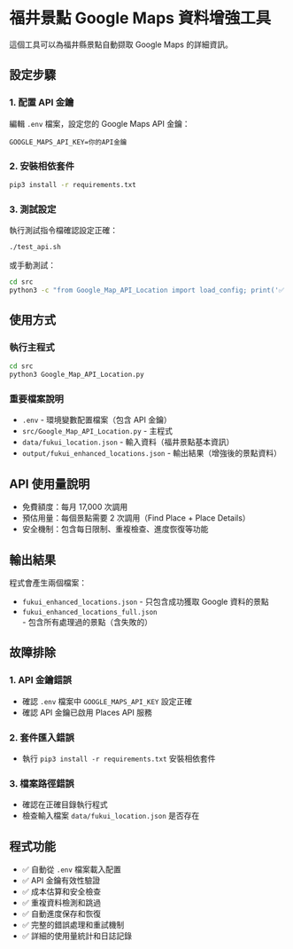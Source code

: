 # 福井景點 Google Maps 資料增強工具

這個工具可以為福井縣景點自動撷取 Google Maps 的詳細資訊。

## 設定步驟

### 1. 配置 API 金鑰

編輯 `.env` 檔案，設定您的 Google Maps API 金鑰：

```env
GOOGLE_MAPS_API_KEY=你的API金鑰
```

### 2. 安裝相依套件

```bash
pip3 install -r requirements.txt
```

### 3. 測試設定

執行測試指令檔確認設定正確：

```bash
./test_api.sh
```

或手動測試：

```bash
cd src
python3 -c "from Google_Map_API_Location import load_config; print('✅ 設定正確')"
```

## 使用方式

### 執行主程式

```bash
cd src
python3 Google_Map_API_Location.py
```

### 重要檔案說明

- `.env` - 環境變數配置檔案（包含 API 金鑰）
- `src/Google_Map_API_Location.py` - 主程式
- `data/fukui_location.json` - 輸入資料（福井景點基本資訊）
- `output/fukui_enhanced_locations.json` - 輸出結果（增強後的景點資料）

## API 使用量說明

- 免費額度：每月 17,000 次調用
- 預估用量：每個景點需要 2 次調用（Find Place + Place Details）
- 安全機制：包含每日限制、重複檢查、進度恢復等功能

## 輸出結果

程式會產生兩個檔案：
- `fukui_enhanced_locations.json` - 只包含成功獲取 Google 資料的景點
- `fukui_enhanced_locations_full.json` - 包含所有處理過的景點（含失敗的）

## 故障排除

### 1. API 金鑰錯誤
- 確認 `.env` 檔案中 `GOOGLE_MAPS_API_KEY` 設定正確
- 確認 API 金鑰已啟用 Places API 服務

### 2. 套件匯入錯誤
- 執行 `pip3 install -r requirements.txt` 安裝相依套件

### 3. 檔案路徑錯誤
- 確認在正確目錄執行程式
- 檢查輸入檔案 `data/fukui_location.json` 是否存在

## 程式功能

- ✅ 自動從 `.env` 檔案載入配置
- ✅ API 金鑰有效性驗證
- ✅ 成本估算和安全檢查
- ✅ 重複資料檢測和跳過
- ✅ 自動進度保存和恢復
- ✅ 完整的錯誤處理和重試機制
- ✅ 詳細的使用量統計和日誌記錄
